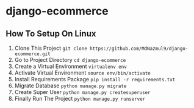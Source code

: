 # django-ecommerce


## How To Setup On Linux
1. Clone This Project `git clone https://github.com/MdNazmul9/django-ecommerce.git`
2. Go to Project Directory `cd django-ecommerce`
3. Create a Virtual Environment `virtualenv env`
4. Activate Virtual Environment `source env/bin/activate`
5. Install Requirements Package `pip install -r requirements.txt`
6. Migrate Database `python manage.py migrate`
7. Create Super User `python manage.py createsuperuser`
8. Finally Run The Project `python manage.py runserver`
